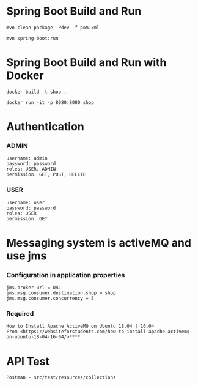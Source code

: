 # Spring Boot Build and Run

    mvn clean package -Pdev -f pom.xml

    mvn spring-boot:run

# Spring Boot Build and Run with Docker

    docker build -t shop .

    docker run -it -p 8080:8080 shop

# Authentication

### ADMIN
    username: admin
    password: password
    roles: USER, ADMIN
    permission: GET, POST, DELETE

### USER
    username: user
    password: password
    roles: USER
    permission: GET

# Messaging system is activeMQ and use jms

### Configuration in application.properties
    jms.broker-url = URL
    jms.msg.consumer.destination.shop = shop
    jms.msg.consumer.concurrency = 5

### Required
    How to Install Apache ActiveMQ on Ubuntu 18.04 | 16.04
    From <https://websiteforstudents.com/how-to-install-apache-activemq-on-ubuntu-18-04-16-04/>****

# API Test

    Postman - src/test/resources/collections